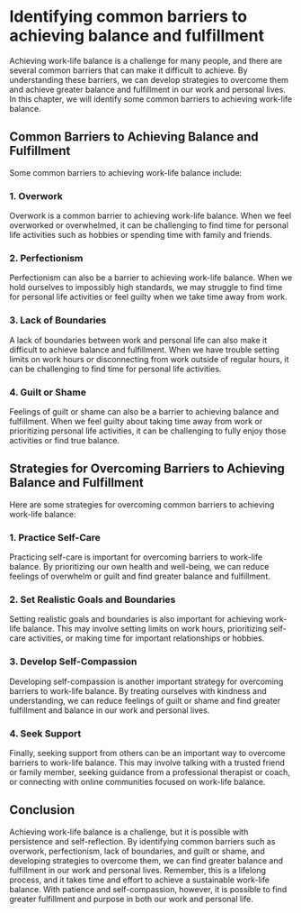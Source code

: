 Identifying common barriers to achieving balance and fulfillment
======================================================================================================================

Achieving work-life balance is a challenge for many people, and there are several common barriers that can make it difficult to achieve. By understanding these barriers, we can develop strategies to overcome them and achieve greater balance and fulfillment in our work and personal lives. In this chapter, we will identify some common barriers to achieving work-life balance.

Common Barriers to Achieving Balance and Fulfillment
----------------------------------------------------

Some common barriers to achieving work-life balance include:

### 1. Overwork

Overwork is a common barrier to achieving work-life balance. When we feel overworked or overwhelmed, it can be challenging to find time for personal life activities such as hobbies or spending time with family and friends.

### 2. Perfectionism

Perfectionism can also be a barrier to achieving work-life balance. When we hold ourselves to impossibly high standards, we may struggle to find time for personal life activities or feel guilty when we take time away from work.

### 3. Lack of Boundaries

A lack of boundaries between work and personal life can also make it difficult to achieve balance and fulfillment. When we have trouble setting limits on work hours or disconnecting from work outside of regular hours, it can be challenging to find time for personal life activities.

### 4. Guilt or Shame

Feelings of guilt or shame can also be a barrier to achieving balance and fulfillment. When we feel guilty about taking time away from work or prioritizing personal life activities, it can be challenging to fully enjoy those activities or find true balance.

Strategies for Overcoming Barriers to Achieving Balance and Fulfillment
-----------------------------------------------------------------------

Here are some strategies for overcoming common barriers to achieving work-life balance:

### 1. Practice Self-Care

Practicing self-care is important for overcoming barriers to work-life balance. By prioritizing our own health and well-being, we can reduce feelings of overwhelm or guilt and find greater balance and fulfillment.

### 2. Set Realistic Goals and Boundaries

Setting realistic goals and boundaries is also important for achieving work-life balance. This may involve setting limits on work hours, prioritizing self-care activities, or making time for important relationships or hobbies.

### 3. Develop Self-Compassion

Developing self-compassion is another important strategy for overcoming barriers to work-life balance. By treating ourselves with kindness and understanding, we can reduce feelings of guilt or shame and find greater fulfillment and balance in our work and personal lives.

### 4. Seek Support

Finally, seeking support from others can be an important way to overcome barriers to work-life balance. This may involve talking with a trusted friend or family member, seeking guidance from a professional therapist or coach, or connecting with online communities focused on work-life balance.

Conclusion
----------

Achieving work-life balance is a challenge, but it is possible with persistence and self-reflection. By identifying common barriers such as overwork, perfectionism, lack of boundaries, and guilt or shame, and developing strategies to overcome them, we can find greater balance and fulfillment in our work and personal lives. Remember, this is a lifelong process, and it takes time and effort to achieve a sustainable work-life balance. With patience and self-compassion, however, it is possible to find greater fulfillment and purpose in both our work and personal life.
